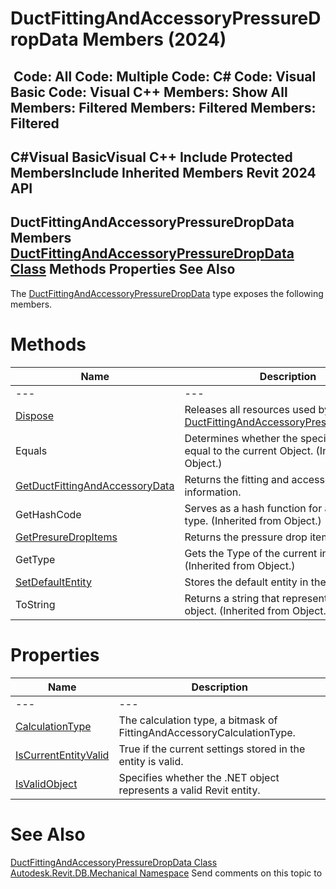 # DuctFittingAndAccessoryPressureDropData Members (2024)

﻿
 Code: All Code: Multiple Code: C# Code: Visual Basic Code: Visual C++  Members: Show All Members: Filtered Members: Filtered Members: Filtered   
---  
C#Visual BasicVisual C++
Include Protected MembersInclude Inherited Members
Revit 2024 API  
---  
DuctFittingAndAccessoryPressureDropData Members  
[DuctFittingAndAccessoryPressureDropData Class](5411567a-c556-61ec-a41b-182d2277d8a5.md "DuctFittingAndAccessoryPressureDropData Class") Methods Properties See Also  
---  
The [DuctFittingAndAccessoryPressureDropData](5411567a-c556-61ec-a41b-182d2277d8a5.md "DuctFittingAndAccessoryPressureDropData Class") type exposes the following members.
# Methods
| Name | Description |
| --- | --- |
| --- | --- | --- |
| [Dispose](06fc660b-92a4-6d92-0e08-53d3f106b55c.md "Dispose Method") | Releases all resources used by the [DuctFittingAndAccessoryPressureDropData](5411567a-c556-61ec-a41b-182d2277d8a5.md "DuctFittingAndAccessoryPressureDropData Class") |
| Equals | Determines whether the specified Object is equal to the current Object. (Inherited from Object.) |
| [GetDuctFittingAndAccessoryData](c4cf6998-009a-cf51-535d-53c61177fb6e.md "GetDuctFittingAndAccessoryData Method") | Returns the fitting and accessory information. |
| GetHashCode | Serves as a hash function for a particular type.  (Inherited from Object.) |
| [GetPresureDropItems](3d16af11-f577-0496-4281-733064dc330a.md "GetPresureDropItems Method") | Returns the pressure drop items. |
| GetType | Gets the Type of the current instance. (Inherited from Object.) |
| [SetDefaultEntity](77dc6e7f-392e-51bd-3b0a-27fcda987357.md "SetDefaultEntity Method") | Stores the default entity in the data. |
| ToString | Returns a string that represents the current object. (Inherited from Object.) |

# Properties
| Name | Description |
| --- | --- |
| --- | --- | --- |
| [CalculationType](21424871-477c-4116-6866-75e78d2ef25f.md "CalculationType Property") | The calculation type, a bitmask of FittingAndAccessoryCalculationType. |
| [IsCurrentEntityValid](bed0d342-b5dd-96e5-2210-1bd8e15feb92.md "IsCurrentEntityValid Property") | True if the current settings stored in the entity is valid. |
| [IsValidObject](8ce801ff-820f-6245-8548-5c7c3e53aa00.md "IsValidObject Property") | Specifies whether the .NET object represents a valid Revit entity. |

# See Also
[DuctFittingAndAccessoryPressureDropData Class](5411567a-c556-61ec-a41b-182d2277d8a5.md "DuctFittingAndAccessoryPressureDropData Class")
[Autodesk.Revit.DB.Mechanical Namespace](0eafd899-5912-56fd-94b1-d286156e26fc.md "Autodesk.Revit.DB.Mechanical Namespace")
Send comments on this topic to 